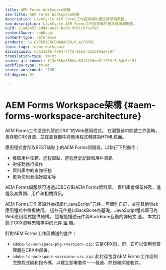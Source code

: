 ```yaml
---
title: AEM Forms Workspace架構
seo-title: AEM Forms Workspace架構
description: LiveCycle AEM Forms工作區架構的概念資訊和概觀。
seo-description: LiveCycle AEM Forms工作區架構的概念資訊和概觀。
uuid: e1a48452-ed44-4ea7-ba38-d961c8faafa5
contentOwner: robhagat
content-type: reference
products: SG_EXPERIENCEMANAGER/6.4/FORMS
topic-tags: forms-workspace
discoiquuid: c3a312fb-f684-477d-916d-2d3c99aa7607
translation-type: tm+mt
source-git-commit: f13d358a6508da5813186ed61f959f7a84e6c19f
workflow-type: tm+mt
source-wordcount: '235'
ht-degree: 0%

---
```



# AEM Forms Workspace架構 {#aem-forms-workspace-architecture}

AEM Forms工作區是代管於CRX™的Web應用程式。 在瀏覽器中開啟工作區時，會存取CRX資源，並在瀏覽器中將應用程式轉譯為HTML頁面。

應用程式會存取REST端點上的AEM Forms伺服器，以執行下列動作：

* 獲取用戶任務、進程起點、進程歷史記錄和用戶資訊
* 對任務執行操作
* 資料庫中的查詢任務
* 更新使用者偏好設定等

AEM Forms伺服器可透過JDBC存取AEM Forms資料庫。 資料庫會保留任務、進程及其實例、用戶和相關資訊。

AEM Forms工作區設計為模組化JavaScript™元件，可個別自訂，並在其他Web應用程式中重複使用。 這些元件是以BackBone為基礎，JavaScript程式庫可為Web應用程式提供結構。 這裡是描述元件與BackBone互動的詳細文 [章](/help/forms/using/backbone-interaction.md)。 本文討論了CRX資料夾結構中的元件 [組](/help/forms/using/folder-structure.md) 織。

針對AEM Forms工作區傳送的套件：

* `adobe-lc-workspace-pkg-<version>.zip`: 它是CRX包，即，它可以使用包管理器在CRX中部署。
* `adobe-lc-workspace-<version>-src.zip`: 此封存包含AEM Forms工作區的完整程式碼和指令碼，以建立部署套件——發運、除錯和開發套件。
